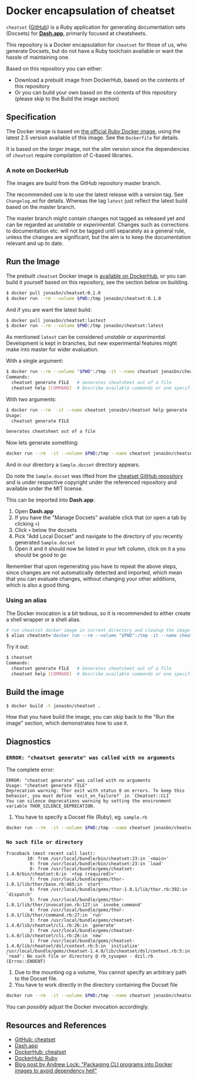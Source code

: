 # Docker encapsulation of cheatset

`cheatset` ([GitHub][cheatsetgithub]) is a Ruby application for generating documentation sets (Docsets) for **[Dash.app][dashapp]**, primarily focused at cheatsheets.

This repository is a Docker encapsulation for `cheatset` for those of us, who generate Docsets, but do not have a Ruby toolchain available or want the hassle of maintaining one.

Based on this repository you can either:

- Download a prebuilt image from DockerHub, based on the contents of this repository
- Or you can build your own based on the contents of this repository (please skip to the Build the image section)

## Specification

The Docker image is based on [the official Ruby Docker image][dockerhubruby], using the latest 2.5 version available of this image. See the `Dockerfile` for details.

It is based on the _larger_ image, not the _slim_ version since the dependencies of `cheatset` require compilation of C-based libraries.

### A note on DockerHub

The images are build from the GitHub repository master branch.

The recommended use is to use the latest release with a version tag. See `Changelog.md` for details. Whereas the tag `latest` just reflect the latest build based on the master branch.

The master branch might contain changes not tagged as released yet and can be regarded as _unstable_ or _experimental_. Changes such as corrections to documentation etc. will not be tagged until separately as a general rule, unless the changes are significant, but the aim is to keep the documentation relevant and up to date.

## Run the Image

The prebuilt `cheatset` Docker image is [available on DockerHub][dockerhubcheatset], or you can build it yourself based on this repository, see the section below on building.

```bash
$ docker pull jonasbn/cheatset:0.1.0
$ docker run --rm --volume $PWD:/tmp jonasbn/cheatset:0.1.0
```

And if you are want the latest build:

```bash
$ docker pull jonasbn/cheatset:lastest
$ docker run --rm --volume $PWD:/tmp jonasbn/cheatset:latest
```

As mentioned `latest` can be considered _unstable_ or _experimental_. Development is kept in branches, but new experimental features might make into master for wider evaluation.

With a single argument:

```bash
$ docker run --rm --volume "$PWD":/tmp -it --name cheatset jonasbn/cheatset help
Commands:
  cheatset generate FILE   # Generates cheatsheet out of a file
  cheatset help [COMMAND]  # Describe available commands or one specific command
```

With two arguments:

```bash
$ docker run --rm  -it --name cheatset jonasbn/cheatset help generate
Usage:
  cheatset generate FILE

Generates cheatsheet out of a file
```

Now lets generate something:

```bash
docker run --rm  -it --volume $PWD:/tmp --name cheatset jonasbn/cheatset generate samble.rb
```

And in our directory a `Sample.docset` directory appears.

Do note the `Sample.docset` was lifted from the [cheatset GitHub repository][cheatsetgithub] and is under respective copyright under the referenced repository and available under the MIT license.

This can be imported into **Dash.app**:

1. Open **Dash.app**
1. If you have the "Manage Docsets" available click that (or open a tab by clicking `+`)
1. Click `+` below the docsets
1. Pick "Add Local Docset" and navigate to the directory of you recently generated `Sample.docset`
1. Open it and it should now be listed in your left column, click on it a you should be good to go

Remember that upon regenerating you have to repeat the above steps, since changes are not automatically detected and imported, which mean that you can evaluate changes, without changing your other additions, which is also a good thing.

### Using an alias

The Docker invocation is a bit tedious, so it is recommended to either create a shell wrapper or a shell alias.

```bash
# run cheatset docker image in current directory and cleanup the image afterwards
$ alias cheatset='docker run --rm --volume "$PWD":/tmp -it --name cheatset jonasbn/cheatset'
```

Try it out:

```bash
$ cheatset
Commands:
  cheatset generate FILE   # Generates cheatsheet out of a file
  cheatset help [COMMAND]  # Describe available commands or one specific command
```

## Build the image

```bash
$ docker build -t jonasbn/cheatset .
```

How that you have build the image, you can skip back to the "Run the image" section, which demonstrates how to use it.

## Diagnostics

### `ERROR: "cheatset generate" was called with no arguments`

The complete error:

```text
ERROR: "cheatset generate" was called with no arguments
Usage: "cheatset generate FILE"
Deprecation warning: Thor exit with status 0 on errors. To keep this behavior, you must define `exit_on_failure?` in `Cheatset::CLI`
You can silence deprecations warning by setting the environment variable THOR_SILENCE_DEPRECATION.
```

1. You have to specify a Docset file (Ruby), eg. `sample.rb`

```bash
docker run --rm  -it --volume $PWD:/tmp --name cheatset jonasbn/cheatset generate samble.rb
```

### `No such file or directory`

```text
Traceback (most recent call last):
        10: from /usr/local/bundle/bin/cheatset:23:in `<main>'
         9: from /usr/local/bundle/bin/cheatset:23:in `load'
         8: from /usr/local/bundle/gems/cheatset-1.4.0/bin/cheatset:6:in `<top (required)>'
         7: from /usr/local/bundle/gems/thor-1.0.1/lib/thor/base.rb:485:in `start'
         6: from /usr/local/bundle/gems/thor-1.0.1/lib/thor.rb:392:in `dispatch'
         5: from /usr/local/bundle/gems/thor-1.0.1/lib/thor/invocation.rb:127:in `invoke_command'
         4: from /usr/local/bundle/gems/thor-1.0.1/lib/thor/command.rb:27:in `run'
         3: from /usr/local/bundle/gems/cheatset-1.4.0/lib/cheatset/cli.rb:26:in `generate'
         2: from /usr/local/bundle/gems/cheatset-1.4.0/lib/cheatset/cli.rb:26:in `new'
         1: from /usr/local/bundle/gems/cheatset-1.4.0/lib/cheatset/dsl/context.rb:5:in `initialize'
/usr/local/bundle/gems/cheatset-1.4.0/lib/cheatset/dsl/context.rb:5:in `read': No such file or directory @ rb_sysopen - dzil.rb (Errno::ENOENT)
```

1. Due to the mounting og a volume, You cannot specify an arbitrary path to the Docset file.
1. You have to work directly in the directory containing the Docset file

```bash
docker run --rm  -it --volume $PWD:/tmp --name cheatset jonasbn/cheatset generate samble.rb
```

You can _possibly_ adjust the Docker invocation accordingly.

## Resources and References

- [GitHub: cheatset][cheatsetgithub]
- [Dash.app][dashapp]
- [DockerHub: cheatset][dockerhubcheatset]
- [DockerHub: Ruby][dockerhubruby]
- [Blog post by Andrew Lock: "Packaging CLI programs into Docker images to avoid dependency hell"](https://andrewlock.net/packaging-cli-programs-into-docker-images-to-avoid-dependency-hell/)

[cheatsetgithub]: https://github.com/Kapeli/cheatset
[dashapp]: https://kapeli.com/dash
[dockerhubcheatset]: https://hub.docker.com/repository/docker/jonasbn/cheatset
[dockerhubruby]: https://hub.docker.com/_/ruby
